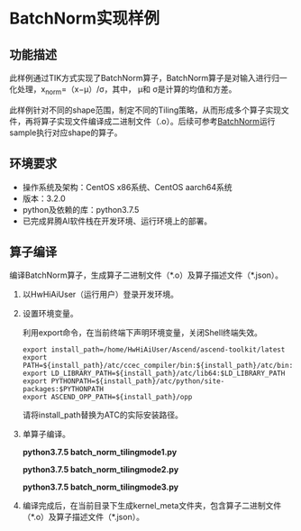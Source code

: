 # BatchNorm实现样例<a name="ZH-CN_TOPIC_0303868527"></a>

## 功能描述<a name="section5991635141815"></a>

此样例通过TIK方式实现了BatchNorm算子，BatchNorm算子是对输入进行归一化处理，x<sub>norm</sub>=（x−μ）/σ，其中， μ和 σ是计算的均值和方差。

此样例针对不同的shape范围，制定不同的Tiling策略，从而形成多个算子实现文件，再将算子实现文件编译成二进制文件（.o）。后续可参考[BatchNorm](https://github.com/Ascend/samples/tree/master/cplusplus/level1_single_api/4_op_dev/2_verify_op/acl_execute_batchnorm)运行sample执行对应shape的算子。

## 环境要求<a name="section3833348101215"></a>

-   操作系统及架构：CentOS x86系统、CentOS aarch64系统
-   版本：3.2.0
-   python及依赖的库：python3.7.5
-   已完成昇腾AI软件栈在开发环境、运行环境上的部署。

## 算子编译<a name="section2501928153120"></a>

编译BatchNorm算子，生成算子二进制文件（\*.o）及算子描述文件（\*.json）。

1. 以HwHiAiUser（运行用户）登录开发环境。

2. 设置环境变量。

   利用export命令，在当前终端下声明环境变量，关闭Shell终端失效。

   ```
   export install_path=/home/HwHiAiUser/Ascend/ascend-toolkit/latest  
   export PATH=${install_path}/atc/ccec_compiler/bin:${install_path}/atc/bin:$PATH
   export LD_LIBRARY_PATH=${install_path}/atc/lib64:$LD_LIBRARY_PATH
   export PYTHONPATH=${install_path}/atc/python/site-packages:$PYTHONPATH
   export ASCEND_OPP_PATH=${install_path}/opp
   ```

   请将install\_path替换为ATC的实际安装路径。

3. 单算子编译。

   **python3.7.5 batch\_norm\_tilingmode1.py**

   **python3.7.5 batch\_norm\_tilingmode2.py**

   **python3.7.5 batch\_norm\_tilingmode3.py**

4. 编译完成后，在当前目录下生成kernel\_meta文件夹，包含算子二进制文件（\*.o）及算子描述文件（\*.json）。

